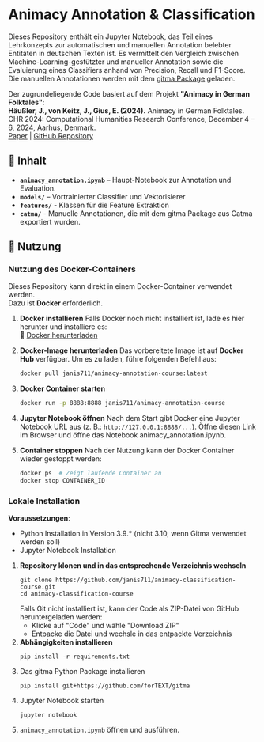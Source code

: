 # Animacy Annotation & Classification

Dieses Repository enthält ein Jupyter Notebook, das Teil eines Lehrkonzepts zur automatischen und manuellen Annotation belebter Entitäten in deutschen Texten ist. Es vermittelt den Vergleich zwischen Machine-Learning-gestützter und manueller Annotation sowie die Evaluierung eines Classifiers anhand von Precision, Recall und F1-Score. Die manuellen Annotationen werden mit dem [gitma Package](https://github.com/forTEXT/gitma) geladen. 

Der zugrundeliegende Code basiert auf dem Projekt **"Animacy in German Folktales"**:  
**Häußler, J., von Keitz, J., Gius, E. (2024).** Animacy in German Folktales. CHR 2024: Computational Humanities Research Conference, December 4 – 6, 2024, Aarhus, Denmark.  
[Paper](https://ceur-ws.org/Vol-3834/paper90.pdf) | [GitHub Repository](https://github.com/forTEXT/Animacy_in_German_Folktales)


## 📂 Inhalt
- **`animacy_annotation.ipynb`** – Haupt-Notebook zur Annotation und Evaluation.
- **`models/`** – Vortrainierter Classifier und Vektorisierer
- **`features/`** - Klassen für die Feature Extraktion
- **`catma/`** - Manuelle Annotationen, die mit dem gitma Package aus Catma exportiert wurden.   


## 🚀 Nutzung
### Nutzung des Docker-Containers

Dieses Repository kann direkt in einem Docker-Container verwendet werden.  
Dazu ist **Docker** erforderlich.

1. **Docker installieren**
   Falls Docker noch nicht installiert ist, lade es hier herunter und installiere es:  
   🔗 [Docker herunterladen](https://docs.docker.com/get-docker/)  

2. **Docker-Image herunterladen**
   Das vorbereitete Image ist auf **Docker Hub** verfügbar. Um es zu laden, führe folgenden Befehl aus:
   ```sh
   docker pull janis711/animacy-annotation-course:latest
   ```
3. **Docker Container starten**
   ```sh
   docker run -p 8888:8888 janis711/animacy-annotation-course
   ```
4. **Jupyter Notebook öffnen**
   Nach dem Start gibt Docker eine Jupyter Notebook URL aus (z. B.: `http://127.0.0.1:8888/...`). Öffne diesen Link im Browser und öffne das Notebook animacy_annotation.ipynb.

5. **Container stoppen**
   Nach der Nutzung kann der Docker Container wieder gestoppt werden:
   ```sh 
   docker ps  # Zeigt laufende Container an
   docker stop CONTAINER_ID
   ```

### Lokale Installation
**Voraussetzungen**:
* Python Installation in Version 3.9.* (nicht 3.10, wenn Gitma verwendet werden soll)
* Jupyter Notebook Installation
1. **Repository klonen und in das entsprechende Verzeichnis wechseln**  
   ```
   git clone https://github.com/janis711/animacy-classification-course.git
   cd animacy-classification-course
   ```
   Falls Git nicht installiert ist, kann der Code als ZIP-Datei von GitHub heruntergeladen werden:
   * Klicke auf "Code" und wähle "Download ZIP"
   * Entpacke die Datei und wechsle in das entpackte Verzeichnis
2. **Abhängigkeiten installieren**
   ```
   pip install -r requirements.txt
   ```
3. Das gitma Python Package installieren
   ```
   pip install git+https://github.com/forTEXT/gitma
   ```
4. Jupyter Notebook starten
    ```
    jupyter notebook
    ```
5.  `animacy_annotation.ipynb` öffnen und ausführen.
